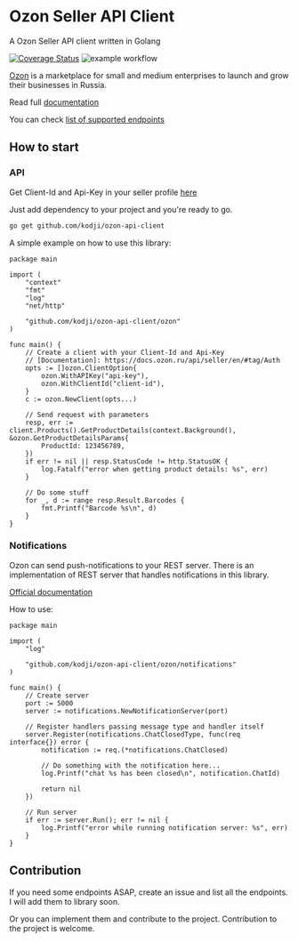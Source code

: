 # Ozon Seller API Client
A Ozon Seller API client written in Golang

[![Coverage Status](https://coveralls.io/repos/github/diPhantxm/ozon-api-client/badge.svg)](https://coveralls.io/github/diPhantxm/ozon-api-client)
![example workflow](https://github.com/diPhantxm/ozon-api-client/actions/workflows/tests.yml/badge.svg)

[Ozon](https://ozon.ru) is a marketplace for small and medium enterprises to launch and grow their businesses in Russia.

Read full [documentation](https://docs.ozon.ru/api/seller/en/#tag/Introduction)

You can check [list of supported endpoints](ENDPOINTS.md)

## How to start
### API
Get Client-Id and Api-Key in your seller profile [here](https://seller.ozon.ru/app/settings/api-keys?locale=en)

Just add dependency to your project and you're ready to go.
```bash
go get github.com/kodji/ozon-api-client
```
A simple example on how to use this library:
```Golang
package main

import (
	"context"
	"fmt"
	"log"
	"net/http"

	"github.com/kodji/ozon-api-client/ozon"
)

func main() {
	// Create a client with your Client-Id and Api-Key
	// [Documentation]: https://docs.ozon.ru/api/seller/en/#tag/Auth
	opts := []ozon.ClientOption{
		ozon.WithAPIKey("api-key"),
		ozon.WithClientId("client-id"),
	}
	c := ozon.NewClient(opts...)

	// Send request with parameters
	resp, err := client.Products().GetProductDetails(context.Background(), &ozon.GetProductDetailsParams{
		ProductId: 123456789,
	})
	if err != nil || resp.StatusCode != http.StatusOK {
		log.Fatalf("error when getting product details: %s", err)
	}

	// Do some stuff
	for _, d := range resp.Result.Barcodes {
		fmt.Printf("Barcode %s\n", d)
	}
}
```

### Notifications
Ozon can send push-notifications to your REST server. There is an implementation of REST server that handles notifications in this library.

[Official documentation](https://docs.ozon.ru/api/seller/en/#tag/push_intro)

How to use:
```Golang
package main

import (
	"log"

	"github.com/kodji/ozon-api-client/ozon/notifications"
)

func main() {
	// Create server
	port := 5000
	server := notifications.NewNotificationServer(port)

	// Register handlers passing message type and handler itself
	server.Register(notifications.ChatClosedType, func(req interface{}) error {
		notification := req.(*notifications.ChatClosed)

		// Do something with the notification here...
		log.Printf("chat %s has been closed\n", notification.ChatId)

		return nil
	})

	// Run server
	if err := server.Run(); err != nil {
		log.Printf("error while running notification server: %s", err)
	}
}
```

## Contribution
If you need some endpoints ASAP, create an issue and list all the endpoints. I will add them to library soon.

Or you can implement them and contribute to the project. Contribution to the project is welcome. 
